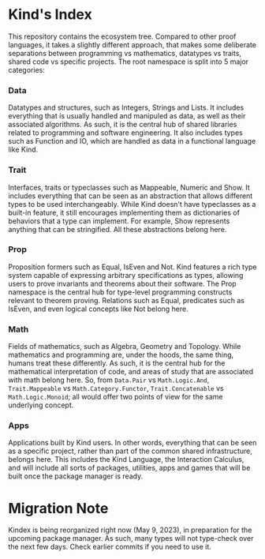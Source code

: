 Kind's Index
============

This repository contains the ecosystem tree. Compared to other proof languages,
it takes a slightly different approach, that makes some deliberate separations
between programming vs mathematics, datatypes vs traits, shared code vs
specific projects. The root namespace is split into 5 major categories:

### Data

Datatypes and structures, such as Integers, Strings and Lists. It includes
everything that is usually handled and manipuled as data, as well as their
associated algorithms. As such, it is the central hub of shared libraries
related to programming and software engineering. It also includes types such as
Function and IO, which are handled as data in a functional language like Kind.

### Trait

Interfaces, traits or typeclasses such as Mappeable, Numeric and Show. It
includes everything that can be seen as an abstraction that allows different
types to be used interchangeably. While Kind doesn't have typeclasses as a
built-in feature, it still encourages implementing them as dictionaries of
behaviors that a type can implement. For example, Show represents anything that
can be stringified. All these abstractions belong here.

### Prop

Proposition formers such as Equal, IsEven and Not. Kind features a rich type
system capable of expressing arbitrary specifications as types, allowing users
to prove invariants and theorems about their software. The Prop namespace is the
central hub for type-level programming constructs relevant to theorem proving.
Relations such as Equal, predicates such as IsEven, and even logical concepts
like Not belong here.

### Math

Fields of mathematics, such as Algebra, Geometry and Topology. While mathematics
and programming are, under the hoods, the same thing, humans treat these
differently. As such, it is the central hub for the mathematical interpretation
of code, and areas of study that are associated with math belong here. So, from
`Data.Pair` vs `Math.Logic.And`, `Trait.Mappeable` vs `Math.Category.Functor`,
`Trait.Concatenable` vs `Math.Logic.Monoid`; all would offer two points of view
for the same underlying concept.

### Apps

Applications built by Kind users. In other words, everything that can be seen as
a specific project, rather than part of the common shared infrastructure,
belongs here. This includes the Kind Language, the Interaction Calculus, and
will include all sorts of packages, utilities, apps and games that will be built
once the package manager is ready.

# Migration Note

Kindex is being reorganized right now (May 9, 2023), in preparation for the
upcoming package manager. As such, many types will not type-check over the
next few days. Check earlier commits if you need to use it.
